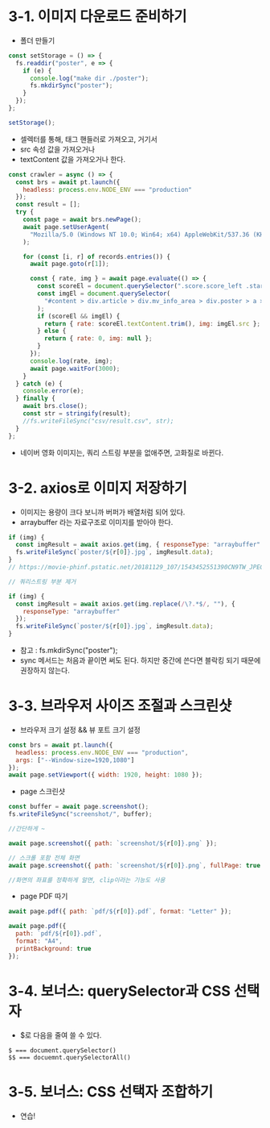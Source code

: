 # 3-1. 이미지 다운로드 준비하기

- 폴더 만들기

```js
const setStorage = () => {
  fs.readdir("poster", e => {
    if (e) {
      console.log("make dir ./poster");
      fs.mkdirSync("poster");
    }
  });
};

setStorage();
```

- 셀렉터를 통해, 태그 핸들러로 가져오고, 거기서
- src 속성 값을 가져오거나
- textContent 값을 가져오거나 한다.

```js
const crawler = async () => {
  const brs = await pt.launch({
    headless: process.env.NODE_ENV === "production"
  });
  const result = [];
  try {
    const page = await brs.newPage();
    await page.setUserAgent(
      "Mozilla/5.0 (Windows NT 10.0; Win64; x64) AppleWebKit/537.36 (KHTML, like Gecko) Chrome/80.0.3987.149 Safari/537.36"
    );

    for (const [i, r] of records.entries()) {
      await page.goto(r[1]);

      const { rate, img } = await page.evaluate(() => {
        const scoreEl = document.querySelector(".score.score_left .star_score");
        const imgEl = document.querySelector(
          "#content > div.article > div.mv_info_area > div.poster > a > img"
        );
        if (scoreEl && imgEl) {
          return { rate: scoreEl.textContent.trim(), img: imgEl.src };
        } else {
          return { rate: 0, img: null };
        }
      });
      console.log(rate, img);
      await page.waitFor(3000);
    }
  } catch (e) {
    console.error(e);
  } finally {
    await brs.close();
    const str = stringify(result);
    //fs.writeFileSync("csv/result.csv", str);
  }
};
```

- 네이버 영화 이미지는, 쿼리 스트링 부분을 없애주면, 고화질로 바뀐다.

# 3-2. axios로 이미지 저장하기

- 이미지는 용량이 크다 보니까 버퍼가 배열처럼 되어 있다.
- arraybuffer 라는 자료구조로 이미지를 받아야 한다.

```js
if (img) {
  const imgResult = await axios.get(img, { responseType: "arraybuffer" });
  fs.writeFileSync(`poster/${r[0]}.jpg`, imgResult.data);
}
// https://movie-phinf.pstatic.net/20181129_107/1543452551390CN9TW_JPEG/movie_image.jpg?type=m203_290_2

// 쿼리스트링 부분 제거

if (img) {
  const imgResult = await axios.get(img.replace(/\?.*$/, ""), {
    responseType: "arraybuffer"
  });
  fs.writeFileSync(`poster/${r[0]}.jpg`, imgResult.data);
}
```

- 참고 : fs.mkdirSync("poster");
- sync 메서드는 처음과 끝이면 써도 된다. 하지만 중간에 쓴다면 블락킹 되기 때문에 권장하지 않는다.

# 3-3. 브라우저 사이즈 조절과 스크린샷

- 브라우저 크기 설정 && 뷰 포트 크기 설정

```js
const brs = await pt.launch({
  headless: process.env.NODE_ENV === "production",
  args: ["--Window-size=1920,1080"]
});
await page.setViewport({ width: 1920, height: 1080 });
```

- page 스크린샷

```js
const buffer = await page.screenshot();
fs.writeFileSync("screenshot/", buffer);

//간단하게 ~

await page.screenshot({ path: `screenshot/${r[0]}.png` });

// 스크롤 포함 전체 화면
await page.screenshot({ path: `screenshot/${r[0]}.png`, fullPage: true });

//화면의 좌표를 정확하게 알면, clip이라는 기능도 사용
```

- page PDF 따기

```js
await page.pdf({ path: `pdf/${r[0]}.pdf`, format: "Letter" });

await page.pdf({
  path: `pdf/${r[0]}.pdf`,
  format: "A4",
  printBackground: true
});
```

# 3-4. 보너스: querySelector과 CSS 선택자

- \$로 다음을 줄여 쓸 수 있다.

```
$ === document.querySelector()
$$ === docuemnt.querySelectorAll()
```

# 3-5. 보너스: CSS 선택자 조합하기

- 연습!
